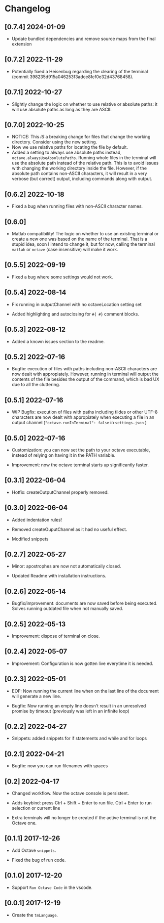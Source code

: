 # Changelog

## [0.7.4] 2024-01-09
* Update bundled dependencies and remove source maps from the final extension

## [0.7.2] 2022-11-29
* Potentially fixed a Heisenbug regarding the clearing of the terminal (commit 398235d915a046253f3adce8fcf0e32d43768458).

## [0.7.1] 2022-10-27
* Slightly change the logic on whether to use relative or absolute paths: it will use absolute paths as long as they are ASCII.

## [0.7.0] 2022-10-25
* NOTICE: This *IS* a breaking change for files that change the working directory. Consider using the new setting.
* Now we use relative paths for locating the file by default.
* Added a setting to always use absolute paths instead, `octave.alwaysUseAbsolutePaths`. Running whole files in the terminal will use the absolute path instead of the relative path. This is to avoid issues with changing the working directory inside the file. However, if the absolute path contains non-ASCII characters, it will result in a very verbose (but correct) output, including commands along with output.

## [0.6.2] 2022-10-18

* Fixed a bug when running files with non-ASCII character names.

## [0.6.0] 

* Matlab compatibility! The logic on whether to use an existing terminal or create a new one was based on the name of the terminal. That is a stupid idea, soon I intend to change it, but for now, calling the terminal `matlab` or `octave` (case insensitive) will make it work.

## [0.5.5] 2022-09-19

* Fixed a bug where some settings would not work.

## [0.5.4] 2022-08-14

* Fix running in outputChannel with no octaveLocation setting set

* Added highlighting and autoclosing for `#{ #}` comment blocks.

## [0.5.3] 2022-08-12

* Added a known issues section to the readme.

## [0.5.2] 2022-07-16

* Bugfix: execution of files with paths including non-ASCII characters are now dealt with appropiately. However, running in terminal will output the contents of the file besides the output of the command, which is bad UX due to all the cluttering.

## [0.5.1] 2022-07-16

* WIP Bugfix: execution of files with paths including tildes or other UTF-8 characters are now dealt with appropiately when executing a file in an output channel (`"octave.runInTerminal": false` in `settings.json` )

## [0.5.0] 2022-07-16

* Customization: you can now set the path to your octave executable, instead of relying on having it in the PATH variable.

* Improvement: now the octave terminal starts up significantly faster.

## [0.3.1] 2022-06-04

* Hotfix: createOutputChannel properly removed.

## [0.3.0] 2022-06-04

* Added indentation rules!

* Removed createOuputChannel as it had no useful effect. 

* Modified snippets

## [0.2.7] 2022-05-27

* Minor: apostrophes are now not automatically closed.

* Updated Readme with installation instructions.

## [0.2.6] 2022-05-14

* Bugfix/improvement: documents are now saved before being executed. Solves running outdated file when not manually saved.

## [0.2.5] 2022-05-13

* Improvement: dispose of terminal on close.

## [0.2.4] 2022-05-07

* Improvement: Configuration is now gotten live everytime it is needed.

## [0.2.3] 2022-05-01

* EOF: Now running the current line when on the last line of the document will generate a new line.

* Bugfix: Now running an empty line doesn't result in an unresolved promise by timeout (previously was left in an infinite loop)

## [0.2.2] 2022-04-27
* Snippets: added snippets for if statements and while and for loops

## [0.2.1] 2022-04-21

* Bugfix: now you can run filenames with spaces

## [0.2] 2022-04-17

* Changed workflow. Now the octave console is persistent.

* Adds keybind: press Ctrl + Shift + Enter to run file. Ctrl + Enter to run selection or current line

* Extra terminals will no longer be created if the active terminal is not the Octave one.

## [0.1.1] 2017-12-26

* Add Octave `snippets`.

* Fixed the bug of run code.

## [0.1.0] 2017-12-20

* Support `Run Octave Code` in the vscode.

## [0.0.1] 2017-12-19

* Create the `tmLanguage`.
